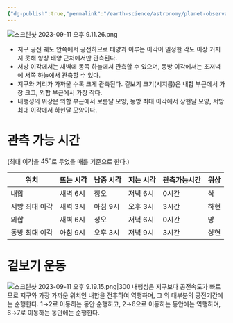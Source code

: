 ```yaml
---
{"dg-publish":true,"permalink":"/earth-science/astronomy/planet-observation/inner-planet/","tags":["earth"]}
---
```


![스크린샷 2023-09-11 오후 9.11.26.png](/img/user/attatchments/%EC%8A%A4%ED%81%AC%EB%A6%B0%EC%83%B7%202023-09-11%20%EC%98%A4%ED%9B%84%209.11.26.png)
- 지구 공전 궤도 안쪽에서 공전하므로 태양과 이루는 이각이 일정한 각도 이상 커지지 못해 항상 태양 근처에서만 관측된다.
- 서방 이각에서는 새벽에 동쪽 하늘에서 관측할 수 있으며, 동방 이각에서는 초저녁에 서쪽 하늘에서 관측할 수 있다.
- 지구와 거리가 가까울 수록 크게 관측된다. 겉보기 크기(시지름)은 내합 부근에서 가장 크고, 외합 부근에서 가장 작다.
- 내행성의 위상은 외합 부근에서 보름달 모양, 동방 최대 이각에서 상현달 모양, 서방 최대 이각에서 하현달 모양이다.
# 관측 가능 시간
(최대 이각을 $45^\circ$로 두었을 때를 기준으로 한다.)

| 위치           | 뜨는 시각 | 남중 시각 | 지는 시각 | 관측가능시간 | 위상 |
| -------------- | --------- | --------- | --------- | ------------ | ---- |
| 내합           | 새벽 6시  | 정오      | 저녁 6시  | 0시간        | 삭   |
| 서방 최대 이각 | 새벽 3시  | 아침 9시  | 오후 3시  | 3시간        | 하현 |
| 외합           | 새벽 6시  | 정오      | 저녁 6시 | 0시간        | 망   |
| 동방 최대 이각 | 아침 9시  | 오후 3시  | 저녁 9시  | 3시간        | 상현     |
# 겉보기 운동
![스크린샷 2023-09-11 오후 9.19.15.png|300](/img/user/attatchments/%EC%8A%A4%ED%81%AC%EB%A6%B0%EC%83%B7%202023-09-11%20%EC%98%A4%ED%9B%84%209.19.15.png)
내행성은 지구보다 공전속도가 빠르므로 지구와 가장 가까운 위치인 내합을 전후하여 역행하며, 그 외 대부분의 공전기간에는 순행한다. 1→2로 이동하는 동안 순행하고, 2→6으로 이동하는 동안에는 역행하며, 6→7로 이동하는 동안에는 순행한다.